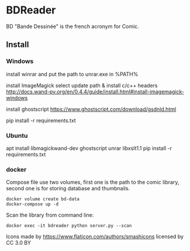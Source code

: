 # BDReader

BD "Bande Dessinée" is the french acronym for Comic.

## Install

### Windows

install winrar and put the path to unrar.exe in %PATH%

install ImageMagick select update path & install c/c++ headers
http://docs.wand-py.org/en/0.4.4/guide/install.html#install-imagemagick-windows

install ghostscript
https://www.ghostscript.com/download/gsdnld.html

pip install -r requirements.txt

### Ubuntu

apt install libmagickwand-dev ghostscript unrar libxslt1.1
pip install -r requirements.txt

### docker

Compose file use two volumes, first one is the path to the comic library, second one is for storing database and thumbnails.
```
docker volume create bd-data
docker-compose up -d
```

Scan the library from command line:

`docker exec -it bdreader python server.py --scan`



Icons made by https://www.flaticon.com/authors/smashicons licensed by CC 3.0 BY